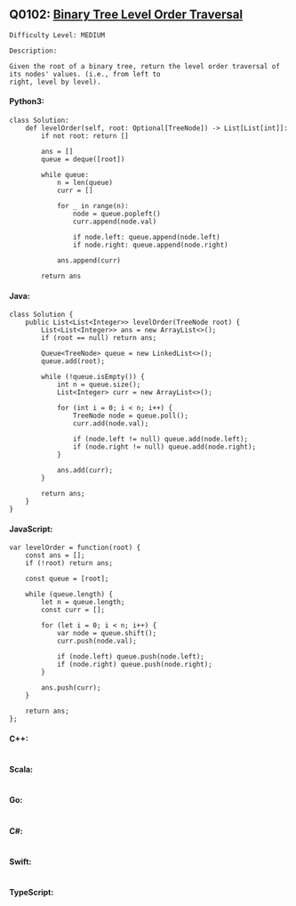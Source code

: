 ## Q0102: [Binary Tree Level Order Traversal](https://leetcode.com/problems/binary-tree-level-order-traversal/)

```
Difficulty Level: MEDIUM
```

```
Description:

Given the root of a binary tree, return the level order traversal of its nodes' values. (i.e., from left to
right, level by level).
```

#### Python3:

```
class Solution:
    def levelOrder(self, root: Optional[TreeNode]) -> List[List[int]]:
        if not root: return []

        ans = []
        queue = deque([root])

        while queue:
            n = len(queue)
            curr = []

            for _ in range(n):
                node = queue.popleft()
                curr.append(node.val)

                if node.left: queue.append(node.left)
                if node.right: queue.append(node.right)

            ans.append(curr)

        return ans
```

#### Java:

```
class Solution {
    public List<List<Integer>> levelOrder(TreeNode root) {
        List<List<Integer>> ans = new ArrayList<>();
        if (root == null) return ans;

        Queue<TreeNode> queue = new LinkedList<>();
        queue.add(root);

        while (!queue.isEmpty()) {
            int n = queue.size();
            List<Integer> curr = new ArrayList<>();

            for (int i = 0; i < n; i++) {
                TreeNode node = queue.poll();
                curr.add(node.val);

                if (node.left != null) queue.add(node.left);
                if (node.right != null) queue.add(node.right);
            }

            ans.add(curr);
        }

        return ans;
    }
}
```

#### JavaScript:

```
var levelOrder = function(root) {
    const ans = [];
    if (!root) return ans;
    
    const queue = [root];

    while (queue.length) {
        let n = queue.length;
        const curr = [];

        for (let i = 0; i < n; i++) {
            var node = queue.shift();
            curr.push(node.val);

            if (node.left) queue.push(node.left);
            if (node.right) queue.push(node.right);
        }

        ans.push(curr);
    }

    return ans;
};
```

#### C++:

```

```

#### Scala:

```

```

#### Go:

```

```

#### C#:

```

```

#### Swift:

```

```

#### TypeScript:

```

```